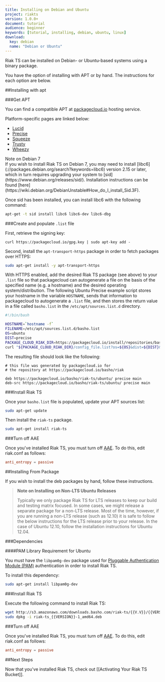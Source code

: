 ```yaml
---
title: Installing on Debian and Ubuntu
project: riakts
version: 1.0.0+
document: tutorial
audience: beginner
keywords: [tutorial, installing, debian, ubuntu, linux]
download:
  key: debian
  name: "Debian or Ubuntu"
---
```


[packagecloud]: https://packagecloud.io/basho/riak?filter=debs
[AAE]: http://docs.basho.com/riak/2.1.1/theory/concepts/aae/
[riak security]: http://docs.basho.com/riak/2.1.1/ops/running/authz/

Riak TS can be installed on Debian- or Ubuntu-based systems using a binary
package.

You have the option of installing with APT or by hand. The instructions for each option are below.

##Installing with apt

###Get APT 

You can find a compatible APT at [packagecloud.io][packagecloud]
hosting service.

Platform-specific pages are linked below:

* [Lucid](https://packagecloud.io/basho/riak/packages/ubuntu/lucid/riak-ts_{{VERSION}}-1_amd64.deb)
* [Precise](https://packagecloud.io/basho/riak/packages/ubuntu/precise/riak-ts_{{VERSION}}-1_amd64.deb)
* [Squeeze](https://packagecloud.io/basho/riak/packages/debian/squeeze/riak-ts_{{VERSION}}-1_amd64.deb)
* [Trusty](https://packagecloud.io/basho/riak/packages/ubuntu/trusty/riak-ts_{{VERSION}}-1_amd64.deb)
* [Wheezy](https://packagecloud.io/basho/riak/packages/debian/wheezy/riak-ts_{{VERSION}}-1_amd64.deb)

<div class="note">
<div class="title">Note on Debian 7</div>
If you wish to install Riak TS on Debian 7, you may need to install
[libc6](://packages.debian.org/search?keywords=libc6) version 2.15 or
later, which in turn requires upgrading your system to
[sid](https://www.debian.org/releases/sid/). Installation instructions
can be found
[here](https://wiki.debian.org/DebianUnstable#How_do_I_install_Sid.3F).

Once sid has been installed, you can install libc6 with the following
command:

```bash
apt-get -t sid install libc6 libc6-dev libc6-dbg
```
</div>

###Create and populate `.list` file

First, retrieve the signing key:

```curl
curl https://packagecloud.io/gpg.key | sudo apt-key add -
```

Second, install the `apt-transport-https` package in order to fetch packages over HTTPS:

```bash
sudo apt-get install -y apt-transport-https
```

With HTTPS enabled, add the desired Riak TS package (see above) to your
`.list` file so that packagecloud can autogenerate a file on the basis of
the specified name (e.g. a hostname) and the desired operating
system/distribution. The following Ubuntu Precise example script stores your
hostname in the variable `HOSTNAME`, sends that information to
packagecloud to autogenerate a `.list` file, and then stores the return
value in a file called `basho.list` in the
`/etc/apt/sources.list.d` directory.

```bash
#!/bin/bash

HOSTNAME=`hostname -f`
FILENAME=/etc/apt/sources.list.d/basho.list
OS=ubuntu
DIST=precise
PACKAGE_CLOUD_RIAK_DIR=https://packagecloud.io/install/repositories/basho/riak-ts
curl "${PACKAGE_CLOUD_RIAK_DIR}/config_file.list?os=${OS}&dist=${DIST}&name=${HOSTNAME}" > $FILENAME
```

The resulting file should look like the following:

```
# this file was generated by packagecloud.io for
# the repository at https://packagecloud.io/basho/riak

deb https://packagecloud.io/basho/riak-ts/ubuntu/ precise main
deb-src https://packagecloud.io/basho/riak-ts/ubuntu/ precise main
```

###Install Riak TS

Once your `basho.list` file is populated, update your APT sources
list:

```bash
sudo apt-get update
```

Then install the `riak-ts` package.

```bash
sudo apt-get install riak-ts
```

###Turn off AAE

Once you've installed Riak TS, you must turn off [AAE][AAE]. To do this, edit riak.conf as follows:

```riak.conf
anti_entropy = passive
```


##Installing From Package

If you wish to install the deb packages by hand, follow these
instructions.

>**Note on Installing on Non-LTS Ubuntu Releases**
>
>Typically we only package Riak TS for LTS releases to keep our build and
testing matrix focused.  In some cases, we might release a
separate package for a non-LTS release. Most of the time, however,
if you are running a non-LTS release (such as 12.10) it is safe to
follow the below instructions for the LTS release prior to your release.
In the case of Ubuntu 12.10, follow the installation instructions for
Ubuntu 12.04.

###Dependencies

####PAM Library Requirement for Ubuntu

You must have the `libpam0g-dev` package used for [Pluggable Authentication Module (PAM)][riak security] authentication in order to install Riak TS.

To install this dependency:

```bash
sudo apt-get install libpam0g-dev
```

###Install Riak TS 

Execute the following command to install Riak TS:

```bash
wget http://s3.amazonaws.com/downloads.basho.com/riak-ts/{{V.V}}/{{VERSION}}/ubuntu/precise/riak-ts_{{VERSION}}-1_amd64.deb
sudo dpkg -i riak-ts_{{VERSION}}-1_amd64.deb
```

###Turn off AAE

Once you've installed Riak TS, you must turn off [AAE][AAE]. To do this, edit riak.conf as follows:

```riak.conf
anti_entropy = passive
```

##Next Steps

Now that you've installed Riak TS, check out [[Activating Your Riak TS Bucket]].
